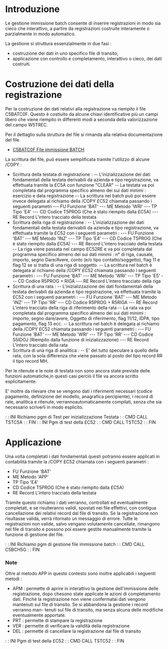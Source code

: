 # Introduzione

Le gestione immissione batch consente di inserire registrazioni in modo sia cieco che  interattivo, a partire da registrazioni costruite interamente o parzialmente in modo automatico.

La gestione si struttura essenzialmente in due fasi : 
- costruzione dei dati in uno specifico file di transito;
- applicazione con controllo e completamento, interattivo o cieco, dei dati costruiti.

# Costruzione dei dati della registrazione

Per la costruzione dei dati relativi alla registrazione va riempito il file C5BATC0F. Questo è costiuito da alcune chiavi identificative più un campi libero che viene riempito in differenti modi a seconda della valorizzazione del campo W5TREC.

Per il dettaglio sulla struttura del file si rimanda alla relativa documentazione del file.
- [C5BATC0F File immissione BATCH](Sorgenti/MB/DOC_OGG/F_C5BATC0F)

La scrittura del file, può essere semplificata tramite l'utilizzo di alcune /COPY : 

- Scrittura della testata di registrazione : 
-- L'inizializzazione dei dati fondamentali della testata derivabili da azienda e tipo registrazione, va effettuata tramite la £C5A con funzione "CLEAR"
-- La testata va poi completata dal programma specifico almeno dei sui dati minimi :  esercizio e data registrazione
-- La scrittura nel batch può poi essere invece delegata al richiamo della /COPY £C52 chiamata passando i seguenti parametri
--- FU Funzione 'BAT'
--- ME Metodo   'WRI'
--- TP Tipo     'E4'
--- CD Codice   T5PROG (Che è stato riempito dalla £C5A)
--- RE Record   L'intero tracciato della testata
- Scrittura della riga di registrazione : 
-- L'inizializzazione dei dati fondamentali della testata derivabili da azienda e tipo registrazione, va effettuata tramite la £C52 con i seguenti parametri : 
--- FU Funzione 'BAT'
--- ME Metodo   'INZ'
--- TP Tipo     'E4'
--- CD Codice   T5PROG (Che è stato riempito dalla £C5A)
--- RE Record   L'intero tracciato della testata
-- La riga viene passata nel campo £C52RE e va poi completata dal programma specifico almeno dei sui dati minimi :  n° di riga, causale, importo, segno Dare/Avere, conto (e/o tipo contatto/soggetto), flag 11 e flag 12 se si tratta di una riga di soggetto.
-- La scrittura nel batch è delegata al richiamo della /COPY £C52 chiamata passando i seguenti parametri : 
--- FU Funzione 'BAT'
--- ME Metodo   'WRI'
--- TP Tipo     'E5'
--- CD Codice   R5PROG + RIGA
--- RE Record   L'intero tracciato della riga
- Scrittura di una rata : 
-- L'inizializzazione dei dati fondamentali della testata derivabili da azienda e tipo registrazione, va effettuata tramite la £C52 con i seguenti parametri : 
--- FU Funzione 'BAT'
--- ME Metodo   'INZ'
--- TP Tipo     'RR'
--- CD Codice   R5PROG + R5RIGA
--- RE Record   L'intero tracciato della riga di riferimento della rata
-- La rata va poi completata dal programma specifico almeno dei sui dati minimi :  importo, segno dare/avere, Oggetto di riferimento, flag 11/12, IDPA, tipo pagamento, flag 13 ecc.
-- La scrittura nel batch è delegata al richiamo della /COPY £C52 chiamata passando i seguenti parametri : 
--- FU Funzione 'BAT'
--- ME Metodo   'WRI'
--- TP Tipo     'RR'
--- CD Codice   S5IDOJ (Riempito dalla funzione di inizializzazione)
--- RE Record   L'intero tracciato della rata
- Scrittura di una riga di analitica : 
-- E' del tutto speculare a quello della rata, con la sola differenza che viene passato al posto del tipo record RR il tipo record MH.


Per le ritenute e le note di testata non sono ancora state previste delle funzioni automatiche,in questi casi perciò il file va ancora scritto esplicitamente.

E' inoltre da rilevare che se vengono dati i riferimenti necessari (codice pagamento, definizione del modello, anagrafica percipiente), i record di rate, analitica e ritenute, verrannoautomaticamente compilati, senza che sia necessario scriverli in modo esplicito.

 :  : INI Richiamo pgm di Test per inizializzazione Testata
 :  : CMD CALL TSTC5A
 :  : FIN
 :  : INI Pgm di test della £C52
 :  : CMD CALL TSTC52
 :  : FIN

# Applicazione
Una volta completati i dati fondamentali questi potranno essere applicati in contabilità tramite la /COPY £C52 chiamata con i seguenti parametri : 


- FU Funzione 'BAT'
- ME Metodo   'APP'
- TP Tipo     'E4'
- CD Codice   T5PROG (Che è stato riempito dalla £C5A)
- RE Record   L'intero tracciato della testata


Tramite questo richiamo i dati verranno, controllati ed eventualmente completati, e se risulteranno validi, spostati nei file effettivi, con contigua cancellazione dei relativi record dal file di transito.
Se la registrazione non risultasse valida, verrà ritornato un messaggio di errore.
Tutte le registrazioni non valide, salvo vengano volutamente cancellate, rimangono nel file di transito e possono poi essere gestite manualmente tramite la funzione di gestione del file.

 :  : INI Richiamo pgm di gestione file immissione batch
 :  : CMD CALL C5BCH5G
 :  : FIN
### Note
Oltre al metodo APP in questo contesto sono inoltre applicabili i seguenti metodi : 

- APM :  permette di aprire in interattivo la gestione dell'immissione delle registrazione, dopo chesono state applicate le azioni di completamento dati. Finchè la registrazione non viene confermatai dati vengono mantenuti sul file di transito. Se si abbandona la gestione i record verranno man-
tenuti sul file di transito, ma senza alcuna delle modifiche eventualmente apportate.
- PRT :  permette di stampare la registrazione
- VER :  permette di verificare la validità della registrazione
- DEL :  permette di cancellare la registrazione dal file di transito


 :  : INI Pgm di test della £C52
 :  : CMD CALL TSTC52
 :  : FIN

